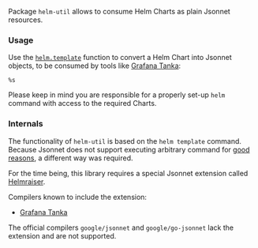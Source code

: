 Package `helm-util` allows to consume Helm Charts as plain Jsonnet resources.

### Usage

Use the [`helm.template`](#fn-helmtemplate) function to convert a Helm Chart into Jsonnet objects,
to be consumed by tools like [Grafana Tanka](https://tanka.dev):

```jsonnet
%s
```

Please keep in mind you are responsible for a properly set-up `helm` command
with access to the required Charts.

### Internals

The functionality of `helm-util` is based on the `helm template` command.
Because Jsonnet does not support executing arbitrary command for [good
reasons](https://jsonnet.org/ref/language.html#independence-from-the-environment-hermeticity),
a different way was required.

For the time being, this library requires a special Jsonnet extension called
[Helmraiser](https://github.com/grafana/tanka/tree/master/pkg/helmraiser).

Compilers known to include the extension:

- [Grafana Tanka](https://tanka.dev)

The official compilers `google/jsonnet` and `google/go-jsonnet` lack the
extension and are not supported.
